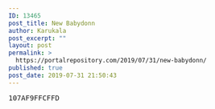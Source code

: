 ```yaml
---
ID: 13465
post_title: New Babydonn
author: Karukala
post_excerpt: ""
layout: post
permalink: >
  https://portalrepository.com/2019/07/31/new-babydonn/
published: true
post_date: 2019-07-31 21:50:43
---
```

<pre>107AF9FFCFFD</pre>